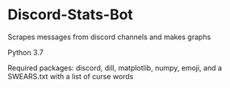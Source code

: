 # Discord-Stats-Bot
Scrapes messages from discord channels and makes graphs

Python 3.7

Required packages: discord, dill, matplotlib, numpy, emoji, and a SWEARS.txt with a list of curse words
